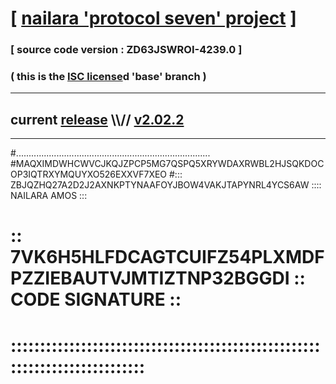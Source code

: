 
# [ [nailara 'protocol seven' project](http://nailara.network/) ]

### [ source code version : ZD63JSWROI-4239.0 ]

### ( this is the [ISC license](license)d 'base' branch )
---
## current [release](https://github.com/nailara-technologies/protocol-7/releases) \\\\// [v2.02.2](https://github.com/nailara-technologies/protocol-7/releases/tag/v2.02.2)
---

#.............................................................................
#MAQXIMDWHCWVCJKQJZPCP5MG7QSPQ5XRYWDAXRWBL2HJSQKDOCOP3IQTRXYMQUYXO526EXXVF7XEO
#::: ZBJQZHQ27A2D2J2AXNKPTYNAAFOYJBOW4VAKJTAPYNRL4YCS6AW :::: NAILARA AMOS :::
# :: 7VK6H5HLFDCAGTCUIFZ54PLXMDFPZZIEBAUTVJMTIZTNP32BGGDI :: CODE SIGNATURE ::
# ::::::::::::::::::::::::::::::::::::::::::::::::::::::::::::::::::::::::::::
